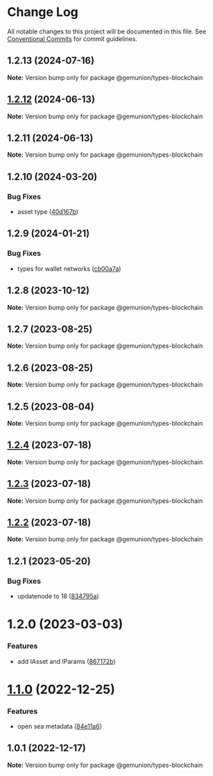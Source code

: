 # Change Log

All notable changes to this project will be documented in this file.
See [Conventional Commits](https://conventionalcommits.org) for commit guidelines.

## 1.2.13 (2024-07-16)

**Note:** Version bump only for package @gemunion/types-blockchain

## [1.2.12](https://github.com/gemunion/common-packages/compare/@gemunion/types-blockchain@1.2.11...@gemunion/types-blockchain@1.2.12) (2024-06-13)

**Note:** Version bump only for package @gemunion/types-blockchain

## 1.2.11 (2024-06-13)

**Note:** Version bump only for package @gemunion/types-blockchain

## 1.2.10 (2024-03-20)

### Bug Fixes

- asset type ([40d167b](https://github.com/gemunion/common-packages/commit/40d167b8406f16450d880ac8d53badb9904b90d4))

## 1.2.9 (2024-01-21)

### Bug Fixes

- types for wallet networks ([cb00a7a](https://github.com/gemunion/common-packages/commit/cb00a7aac0244b738a0d4d230235838177793107))

## 1.2.8 (2023-10-12)

**Note:** Version bump only for package @gemunion/types-blockchain

## 1.2.7 (2023-08-25)

**Note:** Version bump only for package @gemunion/types-blockchain

## 1.2.6 (2023-08-25)

**Note:** Version bump only for package @gemunion/types-blockchain

## 1.2.5 (2023-08-04)

**Note:** Version bump only for package @gemunion/types-blockchain

## [1.2.4](https://github.com/gemunion/common-packages/compare/@gemunion/types-blockchain@1.2.3...@gemunion/types-blockchain@1.2.4) (2023-07-18)

**Note:** Version bump only for package @gemunion/types-blockchain

## [1.2.3](https://github.com/gemunion/common-packages/compare/@gemunion/types-blockchain@1.2.2...@gemunion/types-blockchain@1.2.3) (2023-07-18)

**Note:** Version bump only for package @gemunion/types-blockchain

## [1.2.2](https://github.com/gemunion/common-packages/compare/@gemunion/types-blockchain@1.2.1...@gemunion/types-blockchain@1.2.2) (2023-07-18)

**Note:** Version bump only for package @gemunion/types-blockchain

## 1.2.1 (2023-05-20)

### Bug Fixes

- updatenode to 18 ([834795a](https://github.com/gemunion/common-packages/commit/834795aca8d9c351fde907fbdb511f437c707f11))

# 1.2.0 (2023-03-03)

### Features

- add IAsset and IParams ([867172b](https://github.com/gemunion/common-packages/commit/867172b6cd56556034b6ee8f78b53116d290ef7d))

# [1.1.0](https://github.com/gemunion/common-packages/compare/@gemunion/types-blockchain@1.0.1...@gemunion/types-blockchain@1.1.0) (2022-12-25)

### Features

- open sea metadata ([84e11a6](https://github.com/gemunion/common-packages/commit/84e11a6700ed1d07a943d6fed4406f4691bf910b))

## 1.0.1 (2022-12-17)

**Note:** Version bump only for package @gemunion/types-blockchain
